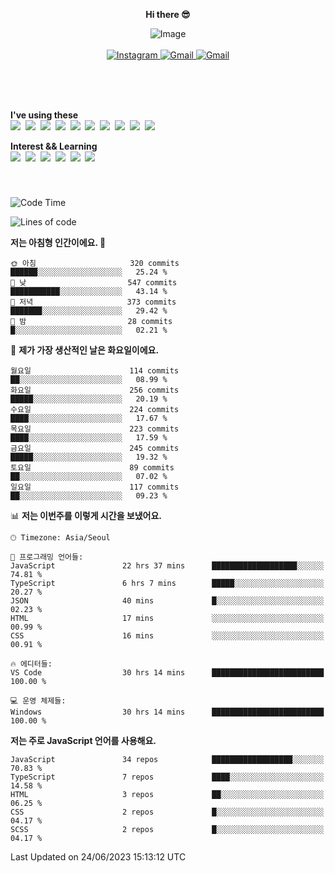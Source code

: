 <p align="center">
  <strong>Hi there 😎</strong>
</p>
<p align="center">
 <img src="https://github.com/newri0807/newri0807/assets/51315988/4a6fb530-b6e7-4156-ae8c-bd620836a7cc" alt="Image" align="center"/>
  <br/>
  <br/>
  <a href="https://www.instagram.com/_nm.87/">
    <img src="https://img.shields.io/badge/-Instagram-dd2a7b?style=flat-squaree&logo=instagram&logoColor=white" alt="Instagram" />
  </a>
  <a href="mailto:newri0807@gmail.com">
    <img src="https://img.shields.io/badge/-Gmail-d14836?style=flat-squaree&logo=Gmail&logoColor=white" alt="Gmail" />
  </a>
  <a href="https://twitter.com/Irwen215">
    <img src="https://img.shields.io/badge/Twitter-1DA1F2?style=flat-squaree&logo=twitter&logoColor=white" alt="Gmail" />
  </a>  
</p>

 
 
</p>
<br/>
<br/>
<br/>
<p align="left">
  <strong>I've using these </strong>
  <br/>
  <img src="https://img.shields.io/badge/Html5-E34F26?style=flat-square&logo=html5&logoColor=white"/></a>&nbsp 
  <img src="https://img.shields.io/badge/css-1572B6?style=flat-square&logo=css3&logoColor=white"/></a>&nbsp 
  <img src="https://img.shields.io/badge/Bootstrap-7952B3?style=flat-square&logo=Bootstrap&logoColor=white"/></a>&nbsp 
  <img src="https://img.shields.io/badge/Javascript-ffb13b?style=flat-square&logo=javascript&logoColor=white"/></a>&nbsp 
  <img src="https://img.shields.io/badge/jquery-0769AD?style=flat-square&logo=jquery&logoColor=white"/></a>&nbsp 
  <img src="https://img.shields.io/badge/C Sharp-239120?style=flat-square&logo=C Sharp&logoColor=white"/></a>&nbsp 
  <img src="https://img.shields.io/badge/.NET-512BD4?style=flat-square&logo=.NET&logoColor=white"/></a>&nbsp 
  <img src="https://img.shields.io/badge/MicrosoftSQLServer-CC2927?style=flat-square&logo=microsoft&logoColor=white"/></a>&nbsp
  <img src="https://img.shields.io/badge/Firebase-FFCA28?style=flat-square&logo=firebase&logoColor=white"/></a>&nbsp 
  <img src="https://img.shields.io/badge/react-61DAFB?style=flat-square&logo=react&logoColor=white"/></a>&nbsp  
</p>

<p align="left">
  <strong>Interest && Learning</strong>
  <br/>
  <img src="https://img.shields.io/badge/TypeScript-3178C6?style=flat-square&logo=TypeScript&logoColor=white"/>&nbsp 
  <img src="https://img.shields.io/badge/Next.js-000000?style=flat-square&logo=Next.js&logoColor=white"/></a>&nbsp 
  <img src="https://img.shields.io/badge/Node.js-339933?style=flat-square&logo=node.js&logoColor=white"/></a>&nbsp 
  <img src="https://img.shields.io/badge/MySQL-4479A1?style=flat-square&logo=MySQL&logoColor=white"/></a>&nbsp 
  <img src="https://img.shields.io/badge/Java-007396?style=flat-square&logo=Java&logoColor=white"/></a>&nbsp
  <img src="https://img.shields.io/badge/Sass-CC6699?style=flat-square&logo=Sass&logoColor=white"/></a>&nbsp 
</p>

&nbsp;
&nbsp;
###

<!--START_SECTION:waka-->
![Code Time](http://img.shields.io/badge/Code%20Time-94%20hrs%204%20mins-blue)

![Lines of code](https://img.shields.io/badge/%EC%A0%80%EB%8A%94%20%EC%97%AC%ED%83%9C%EA%B9%8C%EC%A7%80%20-1.3%20million%20%EC%A4%84%EC%9D%98%20%EC%BD%94%EB%93%9C%EB%A5%BC%20%EC%9E%91%EC%84%B1%ED%96%88%EC%96%B4%EC%9A%94.-blue)

**저는 아침형 인간이에요. 🐤** 

```text
🌞 아침                     320 commits         ██████░░░░░░░░░░░░░░░░░░░   25.24 % 
🌆 낮　                     547 commits         ███████████░░░░░░░░░░░░░░   43.14 % 
🌃 저녁                     373 commits         ███████░░░░░░░░░░░░░░░░░░   29.42 % 
🌙 밤　                     28 commits          █░░░░░░░░░░░░░░░░░░░░░░░░   02.21 % 
```
📅 **제가 가장 생산적인 날은 화요일이에요.** 

```text
월요일                      114 commits         ██░░░░░░░░░░░░░░░░░░░░░░░   08.99 % 
화요일                      256 commits         █████░░░░░░░░░░░░░░░░░░░░   20.19 % 
수요일                      224 commits         ████░░░░░░░░░░░░░░░░░░░░░   17.67 % 
목요일                      223 commits         ████░░░░░░░░░░░░░░░░░░░░░   17.59 % 
금요일                      245 commits         █████░░░░░░░░░░░░░░░░░░░░   19.32 % 
토요일                      89 commits          ██░░░░░░░░░░░░░░░░░░░░░░░   07.02 % 
일요일                      117 commits         ██░░░░░░░░░░░░░░░░░░░░░░░   09.23 % 
```


📊 **저는 이번주를 이렇게 시간을 보냈어요.** 

```text
🕑︎ Timezone: Asia/Seoul

💬 프로그래밍 언어들: 
JavaScript               22 hrs 37 mins      ███████████████████░░░░░░   74.81 % 
TypeScript               6 hrs 7 mins        █████░░░░░░░░░░░░░░░░░░░░   20.27 % 
JSON                     40 mins             █░░░░░░░░░░░░░░░░░░░░░░░░   02.23 % 
HTML                     17 mins             ░░░░░░░░░░░░░░░░░░░░░░░░░   00.99 % 
CSS                      16 mins             ░░░░░░░░░░░░░░░░░░░░░░░░░   00.91 % 

🔥 에디터들: 
VS Code                  30 hrs 14 mins      █████████████████████████   100.00 % 

💻 운영 체제들: 
Windows                  30 hrs 14 mins      █████████████████████████   100.00 % 
```

**저는 주로 JavaScript 언어를 사용해요.** 

```text
JavaScript               34 repos            ██████████████████░░░░░░░   70.83 % 
TypeScript               7 repos             ████░░░░░░░░░░░░░░░░░░░░░   14.58 % 
HTML                     3 repos             ██░░░░░░░░░░░░░░░░░░░░░░░   06.25 % 
CSS                      2 repos             █░░░░░░░░░░░░░░░░░░░░░░░░   04.17 % 
SCSS                     2 repos             █░░░░░░░░░░░░░░░░░░░░░░░░   04.17 % 
```




 Last Updated on 24/06/2023 15:13:12 UTC
<!--END_SECTION:waka-->

